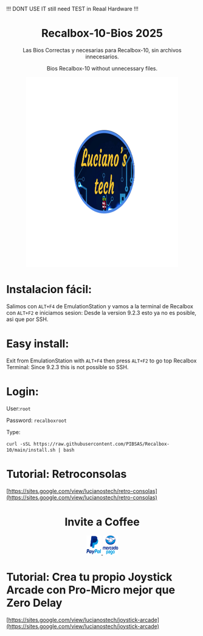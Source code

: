 !!!  DONT USE IT still need TEST in Reaal Hardware !!!
#                                  <h1 align="center"> Recalbox-10-Bios 2025</h1>
<p align="center">
Las Bios Correctas y necesarias para Recalbox-10, sin archivos innecesarios.
</p>
<p align="center">
Bios Recalbox-10 without unnecessary files.
</p>
<p align="center">
<img src="https://raw.githubusercontent.com/PIBSAS/RetroPieBios/master/logov3.png" alt="Raspberry Pi Buenos Aires" width="400" height="500">
</p>


# Instalacion fácil:

Salimos con `ALT+F4` de EmulationStation y vamos a la terminal de Recalbox con `ALT+F2` e iniciamos sesion:
Desde la version 9.2.3 esto ya no es posible, asi que por SSH.

# Easy install:
Exit from EmulationStation with `ALT+F4` then press `ALT+F2` to go top Recalbox Terminal:
Since 9.2.3 this is not possible so SSH. 

# Login:

User:`root`

Password: `recalboxroot`

Type:

```
curl -sSL https://raw.githubusercontent.com/PIBSAS/Recalbox-10/main/install.sh | bash
```

# Tutorial: Retroconsolas
[https://sites.google.com/view/lucianostech/retro-consolas](https://sites.google.com/view/lucianostech/retro-consolas)

<h1 align="center"> Invite a Coffee</h1>
<p align="center">
<a href="https://www.paypal.com/paypalme/RaspberryPiBsAs">
<img src="https://raw.githubusercontent.com/PIBSAS/MiPiTV/master/Paypal_2014_logo.png" alt="Invite a Coffee" width="40" height="50">
</a>
<a href="https://link.mercadopago.com.ar/raspberrypibsas">
<img src="https://raw.githubusercontent.com/PIBSAS/MiPiTV/master/MercadoPago.png" alt="Invite a Coffee" width="40" height="50">
</a>
</p>

# Tutorial: Crea tu propio Joystick Arcade con Pro-Micro mejor que Zero Delay
[https://sites.google.com/view/lucianostech/joystick-arcade](https://sites.google.com/view/lucianostech/joystick-arcade)
